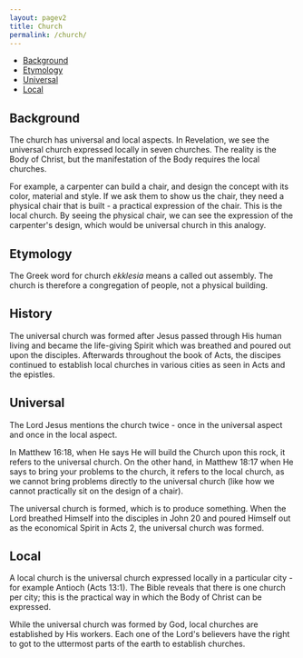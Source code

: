 ```yaml
---
layout: pagev2
title: Church
permalink: /church/
---
```

- [Background](#background)
- [Etymology](#etymology)
- [Universal](#universal)
- [Local](#local)

## Background

The church has universal and local aspects. In Revelation, we see the universal church expressed locally in seven churches. The reality is the Body of Christ, but the manifestation of the Body requires the local churches. 

For example, a carpenter can build a chair, and design the concept with its color, material and style. If we ask them to show us the chair, they need a physical chair that is built - a practical expression of the chair. This is the local church. By seeing the physical chair, we can see the expression of the carpenter's design, which would be universal church in this analogy.

## Etymology

The Greek word for church *ekklesia* means a called out assembly. The church is therefore a congregation of people, not a physical building. 

## History

The universal church was formed after Jesus passed through His human living and became the life-giving Spirit which was breathed and poured out upon the disciples. Afterwards throughout the book of Acts, the discipes continued to establish local churches in various cities as seen in Acts and the epistles.

## Universal

The Lord Jesus mentions the church twice - once in the universal aspect and once in the local aspect.

In Matthew 16:18, when He says He will build the Church upon this rock, it refers to the universal church. On the other hand, in Matthew 18:17 when He says to bring your problems to the church, it refers to the local church, as we cannot bring problems directly to the universal church (like how we cannot practically sit on the design of a chair).

The universal church is formed, which is to produce something. When the Lord breathed Himself into the disciples in John 20 and poured Himself out as the economical Spirit in Acts 2, the universal church was formed. 

## Local

A local church is the universal church expressed locally in a particular city - for example Antioch (Acts 13:1). The Bible reveals that there is one church per city; this is the practical way in which the Body of Christ can be expressed.

While the universal church was formed by God, local churches are established by His workers. Each one of the Lord's believers have the right to got to the uttermost parts of the earth to establish churches.